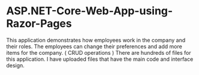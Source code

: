 # ASP.NET-Core-Web-App-using-Razor-Pages

This application demonstrates how employees work in the company and their roles. The employees can change their preferences and add more items for the company. ( CRUD operations )
There are hundreds of files for this application. I have uploaded files that have the main code and interface design.
